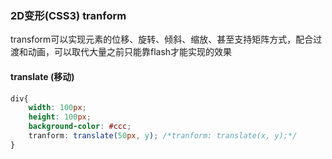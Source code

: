### 2D变形(CSS3) tranform

transform可以实现元素的位移、旋转、倾斜、缩放、甚至支持矩阵方式，配合过渡和动画，可以取代大量之前只能靠flash才能实现的效果

#### translate (移动)

```css
div{
    width: 100px;
    height: 100px;
    background-color: #ccc;
    tranform: translate(50px, y); /*tranform: translate(x, y);*/
}
```

